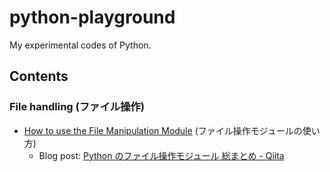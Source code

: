 # python-playground

My experimental codes of Python.

## Contents

### File handling (ファイル操作)

- [How to use the File Manipulation Module](./how_to_use_the_file_manipulation_module/) (ファイル操作モジュールの使い方)
  - Blog post: [Python のファイル操作モジュール 総まとめ - Qiita](https://qiita.com/pokapu/items/c9687dd5bdb90e884824)
